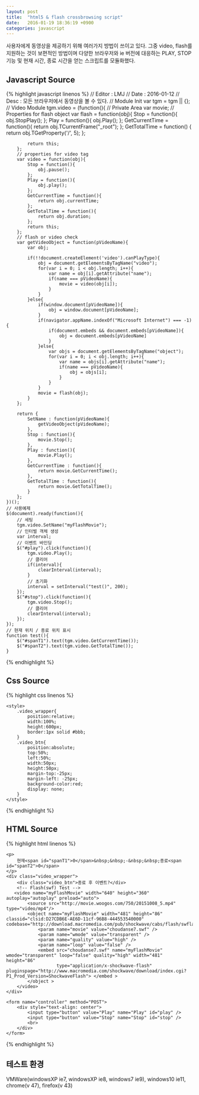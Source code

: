 ```yaml
---
layout: post
title:  "html5 & flash crossbrowsing script"
date:   2016-01-19 18:36:19 +0900
categories: javascript
---
```


사용자에게 동영상을 제공하기 위해 여러가지 방법이 쓰이고 있다. 그중 video, flash를 지원하는 것이 보편적인 방법이며
다양한 브라우저와 ie 버전에 대응하는 PLAY, STOP 기능 및 현재 시간, 종료 시간을 얻는 스크립트를 모듈화했다.



## Javascript Source
{% highlight javascript linenos %}
    // Editor : LMJ
    // Date   : 2016-01-12
    // Desc   : 모든 브라우저에서 동영상을 볼 수 있다.
    // Module Init
    var tgm = tgm || {};
    // Video Module
    tgm.video = (function(){
        // Private Area
        var movie;
        // Properties for flash object
        var flash = function(obj){
            Stop = function(){
                obj.StopPlay();
            };
            Play = function(){
                obj.Play();
            };
            GetCurrentTime = function(){
                return obj.TCurrentFrame("_root"); 
            };
            GetTotalTime = function() { 
                return obj.TGetProperty('/', 5); 
            };

            return this;
        };
        // properties for video tag
        var video = function(obj){
            Stop = function(){
                obj.pause();
            };
            Play = function(){
                obj.play();
            };
            GetCurrentTime = function(){
                return obj.currentTime;
            };
            GetTotalTime = function(){
                return obj.duration;
            };
            return this;
        };
        // flash or video check
        var getVideoObject = function(pVideoName){
            var obj;
            
            if(!!document.createElement('video').canPlayType){       
                obj = document.getElementsByTagName("video");
                for(var i = 0; i < obj.length; i++){
                    var name = obj[i].getAttribute("name");
                    if(name === pVideoName){
                        movie = video(obj[i]);
                    }
                }
            }else{                    
                if(window.document[pVideoName]){
                    obj = window.document[pVideoName];
                }
                if(navigator.appName.indexOf("Microsoft Internet") === -1){
                    if(document.embeds && document.embeds[pVideoName]){
                        obj = document.embeds[pVideoName]
                    }
                }else{
                    var objs = document.getElementsByTagName("object");
                    for(var i = 0; i < obj.length; i++){
                        var name = objs[i].getAttribute("name");
                        if(name === pVideoName){
                            obj = objs[i];
                        }
                    }
                }
                movie = flash(obj);    
            }
        };

        return {
            SetName : function(pVideoName){
                getVideoObject(pVideoName);
            },
            Stop : function(){
                movie.Stop();
            },
            Play : function(){
                movie.Play();
            },
            GetCurrentTime : function(){
                return movie.GetCurrentTime();
            },
            GetTotalTime : function(){
                return movie.GetTotalTime();
            }
        };
    })();
    // 사용예제
    $(document).ready(function(){
        // 세팅
        tgm.video.SetName("myFlashMovie");
        // 인터벌 객체 생성
        var interval;
        // 이벤트 바인딩
        $("#play").click(function(){
            tgm.video.Play();
            // 클리어 
            if(interval){
                clearInterval(interval);    
            }
            // 초기화
            interval = setInterval("test()", 200);
        });          
        $("#stop").click(function(){                
            tgm.video.Stop();
            // 클리어
            clearInterval(interval);
        });          
    });
    // 현재 위치 / 종료 위치 표시
    function test(){
        $("#spanT1").text(tgm.video.GetCurrentTime());
        $("#spanT2").text(tgm.video.GetTotalTime());
    }

{% endhighlight %}
## Css Source
{% highlight css linenos %}

    <style>
        .video_wrapper{
            position:relative;
            width:100%;
            height:600px;
            border:1px solid #bbb;
        }
        .video_btn{
            position:absolute;
            top:50%;
            left:50%;
            width:50px;
            height:50px;
            margin-top:-25px;
            margin-left: -25px;
            background-color:red;
            display: none;
        }
    </style>

{% endhighlight %}
## HTML Source
{% highlight html linenos %}

    <p>
        현재<span id="spanT1">0</span>&nbsp;&nbsp;-&nbsp;&nbsp;종료<span id="spanT2">0</span>
    </p>
    <div class="video_wrapper">
        <div class="video_btn">종료 후 이벤트?</div>
        <!-- Flash(swf) Test -->
       <video name="myFlashMovie" width="640" height="360" autoplay="autoplay" preload="auto">
            <source src="http://movie.woogos.com/750/20151008_5.mp4" type="video/mp4"/>
            <object name="myFlashMovie" width="481" height="86" classid="clsid:D27CDB6E-AE6D-11cf-96B8-444553540000" codebase="http://download.macromedia.com/pub/shockwave/cabs/flash/swflash.cab#version=6,0,29,0">
                <param name="movie" value="choudanse7.swf" />
                <param name="wmode" value="transparent" />
                <param name="quality" value="high" />
                <param name="loop" value="false" />
                <embed src="choudanse7.swf" name="myFlashMovie" wmode="transparent" loop="false" quality="high" width="481" height="86"
                       type="application/x-shockwave-flash" pluginspage="http://www.macromedia.com/shockwave/download/index.cgi?P1_Prod_Version=ShockwaveFlash"> </embed >
            </object >
        </video>
    </div>

    <form name="controller" method="POST">
        <div style="text-align: center">
            <input type="button" value="Play" name="Play" id="play" />
            <input type="button" value="Stop" name="Stop" id="stop" />
            <br>
        </div>
    </form>

{% endhighlight %}
## 테스트 환경

VMWare(windowsXP ie7, windowsXP ie8, windows7 ie9),
windows10 ie11, chrome(v 47), firefox(v 43)